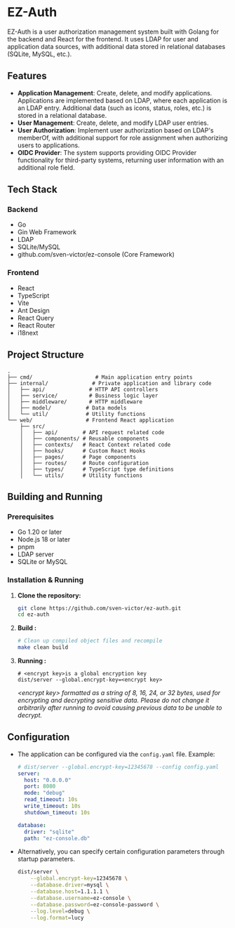 # EZ-Auth

EZ-Auth is a user authorization management system built with Golang for the backend and React for the frontend. It uses LDAP for user and application data sources, with additional data stored in relational databases (SQLite, MySQL, etc.).

## Features

- **Application Management**: Create, delete, and modify applications. Applications are implemented based on LDAP, where each application is an LDAP entry. Additional data (such as icons, status, roles, etc.) is stored in a relational database.
- **User Management**: Create, delete, and modify LDAP user entries.
- **User Authorization**: Implement user authorization based on LDAP's memberOf, with additional support for role assignment when authorizing users to applications.
- **OIDC Provider**: The system supports providing OIDC Provider functionality for third-party systems, returning user information with an additional role field.

## Tech Stack

### Backend
- Go
- Gin Web Framework
- LDAP
- SQLite/MySQL
- github.com/sven-victor/ez-console (Core Framework)

### Frontend
- React
- TypeScript
- Vite
- Ant Design
- React Query
- React Router
- i18next

## Project Structure

```
.
├── cmd/                    # Main application entry points
├── internal/              # Private application and library code
│   ├── api/              # HTTP API controllers
│   ├── service/          # Business logic layer
│   ├── middleware/       # HTTP middleware
│   ├── model/           # Data models
│   └── util/            # Utility functions
└── web/                 # Frontend React application
    ├── src/
    │   ├── api/        # API request related code
    │   ├── components/ # Reusable components
    │   ├── contexts/   # React Context related code
    │   ├── hooks/      # Custom React Hooks
    │   ├── pages/      # Page components
    │   ├── routes/     # Route configuration
    │   ├── types/      # TypeScript type definitions
    │   └── utils/      # Utility functions
```

## Building and Running

### Prerequisites
- Go 1.20 or later
- Node.js 18 or later
- pnpm
- LDAP server
- SQLite or MySQL

### Installation & Running

1.  **Clone the repository:**
    ```bash
    git clone https://github.com/sven-victor/ez-auth.git
    cd ez-auth
    ```

2.  **Build :**
    ```bash
    # Clean up compiled object files and recompile
    make clean build
    ```

2.  **Running :**
    ```
    # <encrypt key>is a global encryption key
    dist/server --global.encrypt-key=<encrypt key>
    ```
    *\<encrypt key> formatted as a string of 8, 16, 24, or 32 bytes, used for encrypting and decrypting sensitive data. Please do not change it arbitrarily after running to avoid causing previous data to be unable to decrypt.*

## Configuration

- The application can be configured via the `config.yaml` file. Example:
    ```yaml
    # dist/server --global.encrypt-key=12345678 --config config.yaml
    server:
      host: "0.0.0.0"
      port: 8080
      mode: "debug"
      read_timeout: 10s
      write_timeout: 10s
      shutdown_timeout: 10s

    database:
      driver: "sqlite"
      path: "ez-console.db"
    ```
- Alternatively, you can specify certain configuration parameters through startup parameters.
    ```bash
    dist/server \
        --global.encrypt-key=12345678 \
        --database.driver=mysql \
        --database.host=1.1.1.1 \
        --database.username=ez-console \
        --database.password=ez-console-password \
        --log.level=debug \
        --log.format=lucy
    ```
